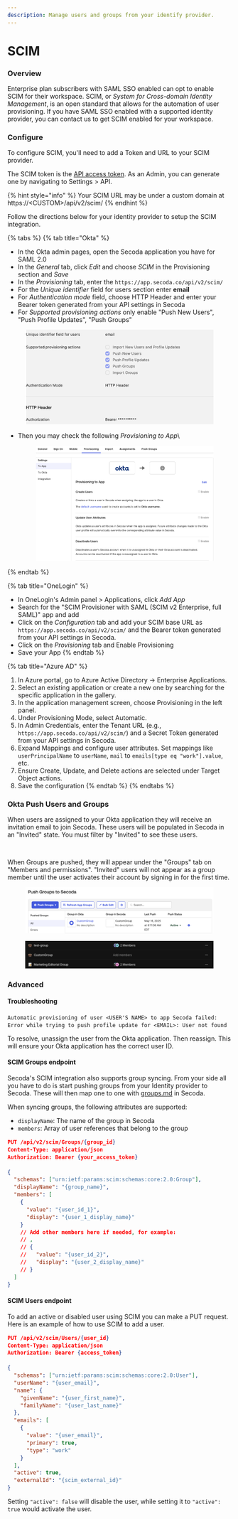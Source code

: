 ```yaml
---
description: Manage users and groups from your identify provider.
---
```


# SCIM

### Overview

Enterprise plan subscribers with SAML SSO enabled can opt to enable SCIM for their workspace. SCIM, or _System for Cross-domain Identity Management_, is an open standard that allows for the automation of user provisioning. If you have SAML SSO enabled with a supported identity provider, you can contact us to get SCIM enabled for your workspace.

### Configure

To configure SCIM, you'll need to add a Token and URL to your SCIM provider.

The SCIM token is the [API access token](../secoda-api/authentication.md#step-1-create-an-api-key). As an Admin, you can generate one by navigating to Settings > API.

{% hint style="info" %}
Your SCIM URL may be under a custom domain at https://\<CUSTOM>/api/v2/scim/
{% endhint %}

Follow the directions below for your identity provider to setup the SCIM integration.

{% tabs %}
{% tab title="Okta" %}
* In the Okta admin pages, open the Secoda application you have for SAML 2.0
* In the _General_ tab, click _Edit_ and choose _SCIM_ in the Provisioning section and _Save_
* In the _Provisioning_ tab, enter the `https://app.secoda.co/api/v2/scim/`
* For the _Unique identifier_ field for users section enter **email**
* For _Authentication mode_ field, choose HTTP Header and enter your Bearer token generated from your API settings in Secoda
* For _Supported provisioning actions_ only enable "Push New Users", "Push Profile Updates", "Push Groups"

<figure><img src="../.gitbook/assets/image (104).png" alt=""><figcaption></figcaption></figure>

*   Then you may check the following _Provisioning to App_\


    <figure><img src="../.gitbook/assets/image (105).png" alt=""><figcaption></figcaption></figure>
{% endtab %}

{% tab title="OneLogin" %}
* In OneLogin's Admin panel > Applications, click _Add App_
* Search for the "SCIM Provisioner with SAML (SCIM v2 Enterprise, full SAML)" app and add
* Click on the _Configuration_ tab and add your SCIM base URL as `https://app.secoda.co/api/v2/scim/` and the Bearer token generated from your API settings in Secoda.
* Click on the _Provisioning_ tab and Enable Provisioning
* Save your App
{% endtab %}

{% tab title="Azure AD" %}


1. In Azure portal, go to Azure Active Directory -> Enterprise Applications.
2. Select an existing application or create a new one by searching for the specific application in the gallery.
3. In the application management screen, choose Provisioning in the left panel.
4. Under Provisioning Mode, select Automatic.
5. In Admin Credentials, enter the Tenant URL (e.g., `https://app.secoda.co/api/v2/scim/`) and a Secret Token generated from your API settings in Secoda.
6. Expand Mappings and configure user attributes. Set mappings like `userPrincipalName` to `userName`, `mail` to `emails[type eq "work"].value`, etc.
7. Ensure Create, Update, and Delete actions are selected under Target Object actions.
8. Save the configuration
{% endtab %}
{% endtabs %}

### Okta Push Users and Groups

When users are assigned to your Okta application they will receive an invitation email to join Secoda. These users will be populated in Secoda in an "Invited" state. You must filter by "Invited" to see these users.

<figure><img src="../.gitbook/assets/Screenshot 2025-05-16 at 8.16.52 AM.png" alt=""><figcaption></figcaption></figure>

When Groups are pushed, they will appear under the "Groups" tab on "Members and permissions". "Invited" users will not appear as a group member until the user activates their account by signing in for the first time.

<figure><img src="../.gitbook/assets/image (109).png" alt=""><figcaption></figcaption></figure>

<figure><img src="../.gitbook/assets/image (111).png" alt=""><figcaption></figcaption></figure>

### Advanced

#### Troubleshooting

`Automatic provisioning of user <USER'S NAME> to app Secoda failed: Error while trying to push profile update for <EMAIL>: User not found`

To resolve, unassign the user from the Okta application. Then reassign. This will ensure your Okta application has the correct user ID.&#x20;

#### SCIM Groups endpoint

Secoda's SCIM integration also supports group syncing. From your side all you have to do is start pushing groups from your Identity provider to Secoda. These will then map one to one with [groups.md](../user-management/groups.md "mention") in Secoda.&#x20;

When syncing groups, the following attributes are supported:

* `displayName`: The name of the group in Secoda
* `members`: Array of user references that belong to the group

```json
PUT /api/v2/scim/Groups/{group_id}
Content-Type: application/json
Authorization: Bearer {your_access_token}

{
  "schemas": ["urn:ietf:params:scim:schemas:core:2.0:Group"],
  "displayName": "{group_name}",
  "members": [
    {
      "value": "{user_id_1}",
      "display": "{user_1_display_name}"
    }
    // Add other members here if needed, for example:
    // ,
    // {
    //   "value": "{user_id_2}",
    //   "display": "{user_2_display_name}"
    // }
  ]
}

```

#### SCIM Users endpoint

To add an active or disabled user using SCIM you can make a PUT request. Here is an example of how to use SCIM to add a user.

```json
PUT /api/v2/scim/Users/{user_id}
Content-Type: application/json
Authorization: Bearer {access_token}

{
  "schemas": ["urn:ietf:params:scim:schemas:core:2.0:User"],
  "userName": "{user_email}",
  "name": {
    "givenName": "{user_first_name}",
    "familyName": "{user_last_name}"
  },
  "emails": [
    {
      "value": "{user_email}",
      "primary": true,
      "type": "work"
    }
  ],
  "active": true,
  "externalId": "{scim_external_id}"
}
```

Setting `"active": false` will disable the user, while setting it to `"active": true` would activate the user.
